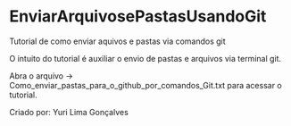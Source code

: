 # EnviarArquivosePastasUsandoGit
Tutorial de como enviar aquivos e pastas via comandos git

O intuito do tutorial é auxiliar o envio de pastas e arquivos via terminal git.

Abra o arquivo -> Como_enviar_pastas_para_o_github_por_comandos_Git.txt
para acessar o tutorial.

Criado por: Yuri Lima Gonçalves
